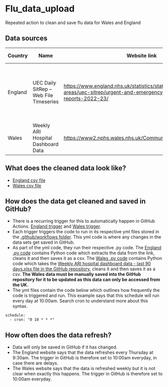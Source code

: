 # Flu_data_upload

Repeated action to clean and save flu data for Wales and England

## Data sources

| Country | Name | Website link | Direct data link |
| --- | --- | --- | --- |
| England	| UEC Daily SitRep – Web File Timeseries| https://www.england.nhs.uk/statistics/statistical-work-areas/uec-sitrep/urgent-and-emergency-care-daily-situation-reports-2022-23/ | The link changes, see the "UEC Daily SitRep – Web File Timeseries" link on the website. |
| Wales	| Weekly ARI Hospital Dashboard Data | https://www2.nphs.wales.nhs.uk/CommunitySurveillanceDocs.nsf | [Direct download](https://www2.nphs.wales.nhs.uk/CommunitySurveillanceDocs.nsf/3dc04669c9e1eaa880257062003b246b/023d7e78efdbcc3980258917005779d4/$FILE/Weekly%20ARI%20hospital%20dashboard%20data%20-%20last%2090%20days.xlsx) |

## What does the cleaned data look like?
- [England csv file](https://raw.githubusercontent.com/SallySamNIHR/Flu_data_upload/main/england_flu_data.csv)
- [Wales csv file](https://raw.githubusercontent.com/SallySamNIHR/Flu_data_upload/main/wales_flu_data.csv)

## How does the data get cleaned and saved in GitHub?

- There is a recurring trigger for this to automatically happen in GitHub Actions. [England trigger](https://github.com/SallySamNIHR/Flu_data_upload/actions/workflows/flu_england.yml) and [Wales trigger](https://github.com/SallySamNIHR/Flu_data_upload/actions/workflows/flu_wales.yml).
- Each trigger triggers the code to run in its respective yml files stored in the [.github/workflows folder](https://github.com/SallySamNIHR/Flu_data_upload/tree/main/.github/workflows). This yml code is where any changes in the data sets get saved in GitHub.
- As part of the yml code, they run their respective .py code. The [England .py code](https://github.com/SallySamNIHR/Flu_data_upload/blob/main/flu_england.py) contains Python code which extracts the data from the link, cleans it and then saves it as a csv. The [Wales .py code](https://github.com/SallySamNIHR/Flu_data_upload/blob/main/flu_wales.py) contains Python code which takes the [Weekly ARI hospital dashboard data - last 90 days.xlsx file in the GitHub repository](https://github.com/SallySamNIHR/Flu_data_upload/blob/main/Weekly%20ARI%20hospital%20dashboard%20data%20-%20last%2090%20days.xlsx), cleans it and then saves it as a csv. **The Wales data must be manually saved into the GitHub repository for it to be updated as this data can only be accessed from the UK.**
- The yml files contain the code below which outlines how frequently the code is triggered and run. This example says that this schedule will run every day at 10:00am. Search cron to understand more about this syntax.

```
schedule:
  - cron: "0 10 * * *"
```

## How often does the data refresh?

- Data will only be saved in GitHub if it has changed.
- The England website says that the data refreshes every Thursday at 9:30am. The trigger in GitHub is therefore set to 10:00am everyday, in case there are delays.
- The Wales website says that the data is refreshed weekly but it is not clear when exactly this happens. The trigger in GitHub is therefore set to 10:00am everyday.
 
